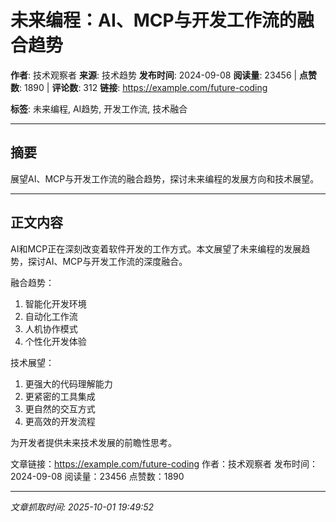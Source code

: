 # 未来编程：AI、MCP与开发工作流的融合趋势

**作者**: 技术观察者
**来源**: 技术趋势
**发布时间**: 2024-09-08
**阅读量**: 23456 | **点赞数**: 1890 | **评论数**: 312
**链接**: https://example.com/future-coding

**标签**: 未来编程, AI趋势, 开发工作流, 技术融合

---

## 摘要

展望AI、MCP与开发工作流的融合趋势，探讨未来编程的发展方向和技术展望。

---

## 正文内容

AI和MCP正在深刻改变着软件开发的工作方式。本文展望了未来编程的发展趋势，探讨AI、MCP与开发工作流的深度融合。

融合趋势：
1. 智能化开发环境
2. 自动化工作流
3. 人机协作模式
4. 个性化开发体验

技术展望：
1. 更强大的代码理解能力
2. 更紧密的工具集成
3. 更自然的交互方式
4. 更高效的开发流程

为开发者提供未来技术发展的前瞻性思考。

文章链接：https://example.com/future-coding
作者：技术观察者
发布时间：2024-09-08
阅读量：23456
点赞数：1890

---

*文章抓取时间: 2025-10-01 19:49:52*
